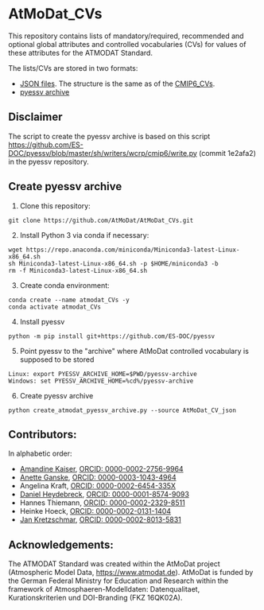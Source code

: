 # AtMoDat_CVs

This repository contains lists of mandatory/required, recommended and optional global attributes and controlled vocabularies (CVs) for values of these attributes for the ATMODAT Standard. 

The lists/CVs are stored in two formats:
* [JSON files](AtMoDat_CV_json). The structure is the same as of the [CMIP6_CVs](https://github.com/WCRP-CMIP/CMIP6_CVs/).
* [pyessv archive](pyessv-archive/atmodat)

## Disclaimer

The script to create the pyessv archive is based on this script https://github.com/ES-DOC/pyessv/blob/master/sh/writers/wcrp/cmip6/write.py (commit 1e2afa2) in the pyessv repository.

## Create pyessv archive

1. Clone this repository:
```
git clone https://github.com/AtMoDat/AtMoDat_CVs.git
```

2. Install Python 3 via conda if necessary:
```
wget https://repo.anaconda.com/miniconda/Miniconda3-latest-Linux-x86_64.sh
sh Miniconda3-latest-Linux-x86_64.sh -p $HOME/miniconda3 -b
rm -f Miniconda3-latest-Linux-x86_64.sh
```

3. Create conda environment:
```
conda create --name atmodat_CVs -y
conda activate atmodat_CVs
```

4. Install pyessv
```
python -m pip install git+https://github.com/ES-DOC/pyessv 
```

5. Point pyessv to the "archive" where AtMoDat controlled vocabulary is supposed to be stored
```
Linux: export PYESSV_ARCHIVE_HOME=$PWD/pyessv-archive 
Windows: set PYESSV_ARCHIVE_HOME=%cd%/pyessv-archive 
```

6. Create pyessv archive
```
python create_atmodat_pyessv_archive.py --source AtMoDat_CV_json
```

## Contributors:

In alphabetic order:

* [Amandine Kaiser](https://github.com/am-kaiser), [ORCID: 0000-0002-2756-9964](https://orcid.org/0000-0002-2756-9964)
* [Anette Ganske](https://github.com/anganske), [ORCID: 0000-0003-1043-4964 
](https://orcid.org/0000-0003-1043-4964)
* Angelina Kraft, [ORCID: 0000-0002-6454-335X](https://orcid.org/0000-0002-6454-335X)
* [Daniel Heydebreck](https://github.com/neumannd), [ORCID: 0000-0001-8574-9093](https://orcid.org/0000-0001-8574-9093)
* Hannes Thiemann, [ORCID: 0000-0002-2329-8511](https://orcid.org/0000-0002-2329-8511)
* Heinke Hoeck, [ORCID: 0000-0002-0131-1404](https://orcid.org/0000-0002-0131-1404)
* [Jan Kretzschmar](https://github.com/jkretz), [ORCID: 0000-0002-8013-5831](http://orcid.org/0000-0002-8013-5831)

## Acknowledgements:

The ATMODAT Standard was created within the AtMoDat project (Atmospheric Model Data, https://www.atmodat.de). AtMoDat is funded by the German Federal Ministry for Education and Research within the framework of Atmosphaeren-Modelldaten: Datenqualitaet, Kurationskriterien und DOI-Branding (FKZ 16QK02A).
